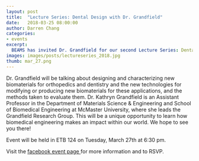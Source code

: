 ```yaml
---
layout: post
title:  "Lecture Series: Dental Design with Dr. Grandfield"
date:   2018-03-25 08:00:00
author: Darren Chang
categories: 
- events
excerpt:
  BEAMS has invited Dr. Grandfield for our second Lecture Series: Dental Design. 
images: images/posts/lectureseries_2018.jpg
thumb: mar_27.png
---
```



Dr. Grandfield will be talking about designing and characterizing new biomaterials for orthopedics and dentistry and the new technologies for modifying or producing new biomaterials for these applications, and the methods taken to evaluate them.
Dr. Kathryn Grandfield is an Assistant Professor in the Department of Materials Science & Engineering and School of Biomedical Engineering at McMaster University, where she leads the Grandfield Research Group. 
This will be a unique opportunity to learn how biomedical engineering makes an impact within our world. We hope to see you there!

Event will be held in ETB 124 on Tuesday, March 27th at 6:30 pm.

Visit the [facebook event page ](https://www.facebook.com/events/170615230263953/) for more information and to RSVP. 